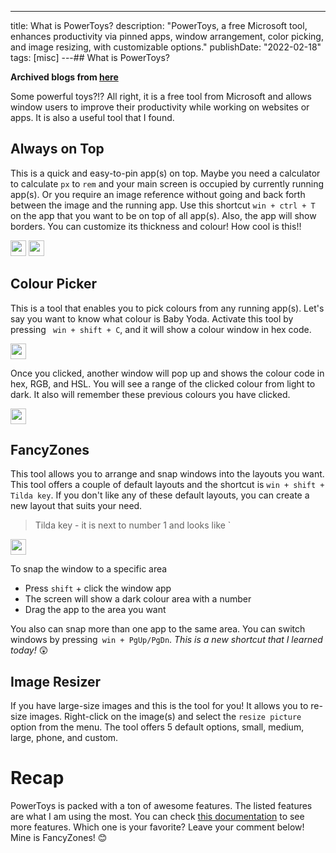 ---

title: What is PowerToys?
description: "PowerToys, a free Microsoft tool, enhances productivity via pinned apps, window arrangement, color picking, and image resizing, with customizable options."
publishDate: "2022-02-18"
tags: [misc]
---## What is PowerToys?

**Archived blogs from [here](https://victoriacheng15.hashnode.dev/what-is-powertoys)**

Some powerful toys?!? All right, it is a free tool from Microsoft and allows window users to improve their productivity while working on websites or apps. It is also a useful tool that I found.

## Always on Top

This is a quick and easy-to-pin app(s) on top. Maybe you need a calculator to calculate `px` to `rem` and your main screen is occupied by currently running app(s). Or you require an image reference without going and back forth between the image and the running app. Use this shortcut `win + ctrl + T` on the app that you want to be on top of all app(s). Also, the app will show borders. You can customize its thickness and colour! How cool is this!!

<img src="https://cdn.hashnode.com/res/hashnode/image/upload/v1645211255185/beoihZC5AC.png" width="25" alt="">

<img src="https://cdn.hashnode.com/res/hashnode/image/upload/v1645211363911/tZTDYTueV.png" width="25" alt="">

## Colour Picker

This is a tool that enables you to pick colours from any running app(s). Let's say you want to know what colour is Baby Yoda. Activate this tool by pressing ` win + shift + C`, and it will show a colour window in hex code.

<img src="https://cdn.hashnode.com/res/hashnode/image/upload/v1645213885046/mvcxUiIzJ.gif" width="25" alt="">

Once you clicked, another window will pop up and shows the colour code in hex, RGB, and HSL. You will see a range of the clicked colour from light to dark. It also will remember these previous colours you have clicked.

<img src="https://cdn.hashnode.com/res/hashnode/image/upload/v1645214060528/tt9Ae1em-.png" width="25" alt="">

## FancyZones

This tool allows you to arrange and snap windows into the layouts you want. This tool offers a couple of default layouts and the shortcut is `win + shift + Tilda key`. If you don't like any of these default layouts, you can create a new layout that suits your need.

> Tilda key - it is next to number 1 and looks like `

<img src="https://cdn.hashnode.com/res/hashnode/image/upload/v1645214626511/8c8ZVuaBQ.png" width="25" alt="">

To snap the window to a specific area

- Press `shift` + click the window app
- The screen will show a dark colour area with a number
- Drag the app to the area you want

You also can snap more than one app to the same area. You can switch windows by pressing` win + PgUp/PgDn`. _This is a new shortcut that I learned today!_ 😲

## Image Resizer

If you have large-size images and this is the tool for you! It allows you to re-size images. Right-click on the image(s) and select the `resize picture` option from the menu. The tool offers 5 default options, small, medium, large, phone, and custom.

# Recap

PowerToys is packed with a ton of awesome features. The listed features are what I am using the most. You can check [this documentation](https://docs.microsoft.com/en-us/windows/powertoys/) to see more features. Which one is your favorite? Leave your comment below! Mine is FancyZones! 😊

